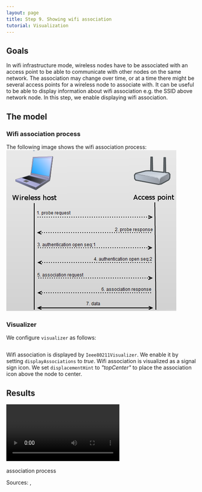 ```yaml
---
layout: page
title: Step 9. Showing wifi association
tutorial: Visualization
---
```


## Goals
In wifi infrastructure mode, wireless nodes have to be associated with an access point 
to be able to communicate with other nodes on the same network. The association 
may change over time, or at a time there might be several access points 
for a wireless node to associate with. It can be useful to be able to display 
information about wifi association e.g. the SSID above network node.
In this step, we enable displaying wifi association.

## The model

### Wifi association process
The following image shows the wifi association process:
<img class="screen" src="step9_model_assocprocess.png"  onclick="imageFullSizeZoom(this);" style="cursor:zoom-in">

### Visualizer
We configure `visualizer` as follows:

<pre class="snippet" src="../omnetpp.ini" from="\[Config Visualization09\]" until="#---"></pre>

Wifi association is displayed by `Ieee80211Visualizer`. We enable it 
by setting `displayAssociations` to *true*. Wifi association is visualized 
as a signal sign icon. We set `displacementHint` to *"topCenter"* 
to place the association icon above the node to center.

## Results
<p><video autoplay loop controls onclick="this.paused ? this.play() : this.pause();" src="step9_result_2d_assoc.mp4"></video></p>

association process

<!--
<img src="step09_wifi_assoc_2d.gif">
<img src="step7_result2.gif">
In Module view mode we can monitor the association process, we see all messages between the nodes.
When a pedestrian send an <tt>Assoc</tt> message, the access point in its communication range receive that, and a signal sign appear above the access point.
In response to this <tt>Assoc</tt> message, the access point reply with an <tt>AssocResp-</tt> message.
If the association is successful it's <tt>AssocResp-OK</tt> and a signal sign appear above that pedestrian who wants to associate with the access point.

In 3D view mode as a result of the association process the signal sing appears above the appropriate network node.
-->

Sources: <a srcfile="visualization/omnetpp.ini" />, <a srcfile="visualization/VisualizationD.ned" />
